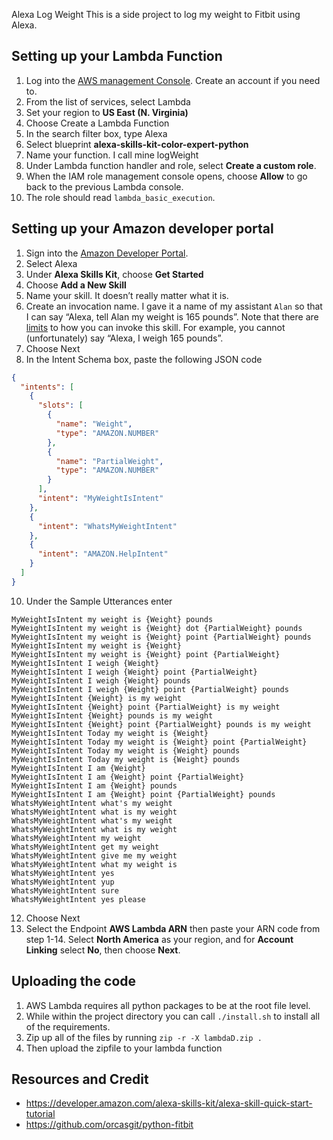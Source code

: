 Alexa Log Weight
This is a side project to log my weight to Fitbit using Alexa.

## Setting up your Lambda Function
1. Log into the [AWS management Console](https://aws.amazon.com/). Create an account if you need to.
2. From the list of services, select Lambda
3. Set your region to **US East (N. Virginia)**
4. Choose Create a Lambda Function
5. In the search filter box, type Alexa
6. Select blueprint **alexa-skills-kit-color-expert-python**
7. Name your function. I call mine logWeight
8. Under Lambda function handler and role, select **Create a custom role**.
9. When the IAM role management console opens, choose **Allow** to go back to the previous Lambda console.
10. The role should read `lambda_basic_execution`.

## Setting up your Amazon developer portal
1. Sign into the [Amazon Developer Portal](https://developer.amazon.com/login.html).
2. Select Alexa
3. Under **Alexa Skills Kit**, choose **Get Started**
4. Choose **Add a New Skill**
5. Name your skill. It doesn’t really matter what it is.
6. Create an invocation name. I gave it a name of my assistant `Alan` so that I can say “Alexa, tell Alan my weight is 165 pounds”.  Note that there are [limits](https://developer.amazon.com/docs/custom-skills/choose-the-invocation-name-for-a-custom-skill.html) to how you can invoke this skill. For example, you cannot (unfortunately) say “Alexa, I weigh 165 pounds”.
7. Choose Next
8. In the Intent Schema box, paste the following JSON code
```JSON
{
  "intents": [
    {
      "slots": [
        {
          "name": "Weight",
          "type": "AMAZON.NUMBER"
        },
        {
          "name": "PartialWeight",
          "type": "AMAZON.NUMBER"
        }
      ],
      "intent": "MyWeightIsIntent"
    },
    {
      "intent": "WhatsMyWeightIntent"
    },
    {
      "intent": "AMAZON.HelpIntent"
    }
  ]
}
```
10. Under the Sample Utterances enter
```
MyWeightIsIntent my weight is {Weight} pounds
MyWeightIsIntent my weight is {Weight} dot {PartialWeight} pounds
MyWeightIsIntent my weight is {Weight} point {PartialWeight} pounds
MyWeightIsIntent my weight is {Weight}
MyWeightIsIntent my weight is {Weight} point {PartialWeight}
MyWeightIsIntent I weigh {Weight}
MyWeightIsIntent I weigh {Weight} point {PartialWeight}
MyWeightIsIntent I weigh {Weight} pounds
MyWeightIsIntent I weigh {Weight} point {PartialWeight} pounds
MyWeightIsIntent {Weight} is my weight
MyWeightIsIntent {Weight} point {PartialWeight} is my weight
MyWeightIsIntent {Weight} pounds is my weight
MyWeightIsIntent {Weight} point {PartialWeight} pounds is my weight
MyWeightIsIntent Today my weight is {Weight}
MyWeightIsIntent Today my weight is {Weight} point {PartialWeight}
MyWeightIsIntent Today my weight is {Weight} pounds
MyWeightIsIntent Today my weight is {Weight} pounds
MyWeightIsIntent I am {Weight}
MyWeightIsIntent I am {Weight} point {PartialWeight}
MyWeightIsIntent I am {Weight} pounds
MyWeightIsIntent I am {Weight} point {PartialWeight} pounds
WhatsMyWeightIntent what's my weight
WhatsMyWeightIntent what is my weight
WhatsMyWeightIntent what's my weight
WhatsMyWeightIntent what is my weight
WhatsMyWeightIntent my weight
WhatsMyWeightIntent get my weight
WhatsMyWeightIntent give me my weight
WhatsMyWeightIntent what my weight is
WhatsMyWeightIntent yes
WhatsMyWeightIntent yup
WhatsMyWeightIntent sure
WhatsMyWeightIntent yes please
```
12. Choose Next
13. Select the Endpoint **AWS Lambda ARN** then paste your ARN code from step 1-14. Select **North America** as your region, and for **Account Linking** select **No**, then choose **Next**.

## Uploading the code
1. AWS Lambda requires all python packages to be at the root file level.
2. While within the project directory you can call `./install.sh` to install all of the requirements.
3. Zip up all of the files by running `zip -r -X lambdaD.zip .`
4. Then upload the zipfile to your lambda function


## Resources and Credit
- https://developer.amazon.com/alexa-skills-kit/alexa-skill-quick-start-tutorial
- https://github.com/orcasgit/python-fitbit